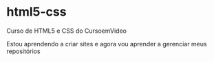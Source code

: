 # html5-css
 Curso de HTML5 e CSS do CursoemVideo

 Estou aprendendo a criar sites e agora vou aprender a gerenciar meus repositórios
 
